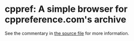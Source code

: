 # cppref: A simple browser for cppreference.com's archive

See the commentary in [the source file](cppref.el) for more information.
